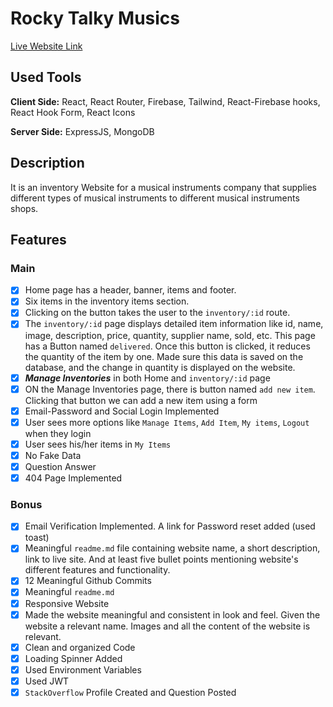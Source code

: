 # Rocky Talky Musics

[Live Website Link](https://rocky-talky-musics.web.app/)

## Used Tools

**Client Side:** React, React Router, Firebase, Tailwind, React-Firebase hooks, React Hook Form, React Icons

**Server Side:** ExpressJS, MongoDB

## Description

It is an inventory Website for a musical instruments company that supplies different types of musical instruments to different musical instruments shops.

## Features

### Main

- [x] Home page has a header, banner, items and footer.
- [x] Six items in the inventory items section.
- [x] Clicking on the button takes the user to the `inventory/:id` route.
- [x] The `inventory/:id` page displays detailed item information like id, name, image, description, price, quantity, supplier name, sold, etc. This page has a Button named `delivered`. Once this button is clicked, it reduces the quantity of the item by one. Made sure this data is saved on the database, and the change in quantity is displayed on the website.
- [x] **_Manage Inventories_** in both Home and `inventory/:id` page
- [x] ON the Manage Inventories page, there is button named `add new item`. Clicking that button we can add a new item using a form
- [x] Email-Password and Social Login Implemented
- [x] User sees more options like `Manage Items`, `Add Item`, `My items`, `Logout` when they login
- [x] User sees his/her items in `My Items`
- [x] No Fake Data
- [x] Question Answer
- [x] 404 Page Implemented

### Bonus

- [x] Email Verification Implemented. A link for Password reset added
      (used toast)
- [x] Meaningful `readme.md` file containing website name, a short
      description, link to live site. And at least five bullet points
      mentioning website's different features and functionality.
- [x] 12 Meaningful Github Commits
- [x] Meaningful `readme.md`
- [x] Responsive Website
- [x] Made the website meaningful and consistent in look and feel.
      Given the website a relevant name. Images and all the content of
      the website is relevant.
- [x] Clean and organized Code
- [x] Loading Spinner Added
- [x] Used Environment Variables
- [x] Used JWT
- [x] `StackOverflow` Profile Created and Question Posted
